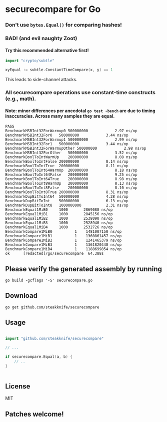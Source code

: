 # securecompare for Go

### Don't use `bytes.Equal()` for comparing hashes!
### BAD! (and evil naughty Zoot)

#### Try this recommended alternative first!

```go
import "crypto/subtle"

xyEqual := subtle.ConstantTimeCompare(x, y) == 1
```

This leads to side-channel attacks.

### All securecompare operations use constant-time constructs (e.g., math).

#### Note: minor differences per anecdotal `go test -bench` are due to timing inaccuracies.  Across many samples they are equal.

```shell
PASS
BenchmarkMSBInt32ForWarmup0 500000000            2.97 ns/op
BenchmarkMSBInt32For0   500000000            3.44 ns/op
BenchmarkMSBInt32ForWarmup1 500000000            2.99 ns/op
BenchmarkMSBInt32For1   500000000            3.44 ns/op
BenchmarkMSBInt32ForWarmupOther 500000000            2.98 ns/op
BenchmarkMSBInt32ForOther   500000000            3.52 ns/op
BenchmarkBoolToIntWarmUp    200000000            8.08 ns/op
BenchmarkBoolToIntFalse 200000000            8.14 ns/op
BenchmarkBoolToIntTrue  200000000            8.11 ns/op
BenchmarkBoolToInt64WarmUp  200000000            8.18 ns/op
BenchmarkBoolToInt64False   200000000            9.25 ns/op
BenchmarkBoolToInt64True    200000000            8.98 ns/op
BenchmarkBoolToInt8WarmUp   200000000            8.13 ns/op
BenchmarkBoolToInt8False    200000000            8.10 ns/op
BenchmarkBoolToInt8True 200000000            8.31 ns/op
BenchmarkDupBitToInt64  500000000            4.28 ns/op
BenchmarkDupBitToInt    500000000            6.13 ns/op
BenchmarkDupBitToInt8   1000000000           2.31 ns/op
BenchmarkEqual1MiB0     1000       2869088 ns/op
BenchmarkEqual1MiB1     1000       2845156 ns/op
BenchmarkEqual1MiB2     1000       2538090 ns/op
BenchmarkEqual1MiB3     1000       2528940 ns/op
BenchmarkEqual1MiB4     1000       2532726 ns/op
BenchmarkCompare1MiB0          1    1481007150 ns/op
BenchmarkCompare1MiB1          1    1360861457 ns/op
BenchmarkCompare1MiB2          1    1241465379 ns/op
BenchmarkCompare1MiB3          1    1361820448 ns/op
BenchmarkCompare1MiB4          1    1188699854 ns/op
ok      [redacted]/go/securecompare  64.388s
```

## Please verify the generated assembly by running

    go build -gcflags '-S' securecompare.go

## Download

    go get github.com/steakknife/securecompare

## Usage

```go
    
import "github.com/steakknife/securecompare"

// ...

if securecompare.Equal(a, b) {
    // ..
}
    
```

## License

MIT

## Patches welcome!
